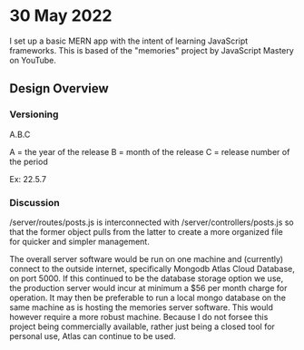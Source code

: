 # 30 May 2022
I set up a basic MERN app with the intent of learning JavaScript frameworks. This is based of the "memories" project by JavaScript Mastery on YouTube.

## Design Overview

### Versioning
A.B.C

A = the year of the release
B = month of the release
C = release number of the period

Ex: 22.5.7

### Discussion
/server/routes/posts.js is interconnected with /server/controllers/posts.js so that the former object pulls from the latter to create a more organized file for quicker and simpler management.

The overall server software would be run on one machine and (currently) connect to the outside internet, specifically Mongodb Atlas Cloud Database, on port 5000. If this continued to be the database storage option we use, the production server would incur at minimum a $56 per month charge for operation. It may then be preferable to run a local mongo database on the same machine as is hosting the memories server software. This would however require a more robust machine. Because I do not forsee this project being commercially available, rather just being a closed tool for personal use, Atlas can continue to be used.
